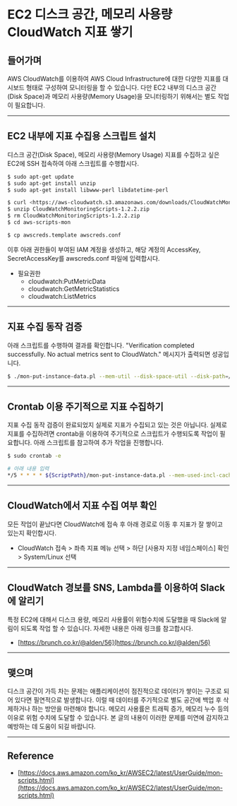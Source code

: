 # EC2 디스크 공간, 메모리 사용량 CloudWatch 지표 쌓기


## 들어가며

AWS CloudWatch를 이용하여 AWS Cloud Infrastructure에 대한 다양한 지표를 대시보드 형태로 구성하여 모니터링을 할 수 있습니다. 다만 EC2 내부의 디스크 공간(Disk Space)과 메모리 사용량(Memory Usage)을 모니터링하기 위해서는 별도 작업이 필요합니다.

---

## EC2 내부에 지표 수집용 스크립트 설치

  디스크 공간(Disk Space), 메모리 사용량(Memory Usage) 지표를 수집하고 싶은 EC2에 SSH 접속하여 아래 스크립트를 수행합시다.

```bash
$ sudo apt-get update
$ sudo apt-get install unzip
$ sudo apt-get install libwww-perl libdatetime-perl

$ curl <https://aws-cloudwatch.s3.amazonaws.com/downloads/CloudWatchMonitoringScripts-1.2.2.zip> -O
$ unzip CloudWatchMonitoringScripts-1.2.2.zip
$ rm CloudWatchMonitoringScripts-1.2.2.zip
$ cd aws-scripts-mon

$ cp awscreds.template awscreds.conf
```

  이후 아래 권한들이 부여된 IAM 계정을 생성하고, 해당 계정의 AccessKey, SecretAccessKey를 awscreds.conf 파일에 입력합시다.

- 필요권한
    - cloudwatch:PutMetricData
    - cloudwatch:GetMetricStatistics
    - cloudwatch:ListMetrics

---

## 지표 수집 동작 검증

  아래 스크립트를 수행하여 결과를 확인합니다. "Verification completed successfully. No actual metrics sent to CloudWatch." 메시지가 출력되면 성공입니다.

```bash
$ ./mon-put-instance-data.pl --mem-util --disk-space-util --disk-path=/ --verify --verbose
```

---

## Crontab 이용 주기적으로 지표 수집하기

  지표 수집 동작 검증이 완료되었지 실제로 지표가 수집되고 있는 것은 아닙니다. 실제로 지표를 수집하려면 crontab을 이용하여 주기적으로 스크립트가 수행되도록 작업이 필요합니다. 아래 스크립트를 참고하여 추가 작업을 진행합니다.

```bash
$ sudo crontab -e

# 아래 내용 입력
*/5 * * * * ${ScriptPath}/mon-put-instance-data.pl --mem-used-incl-cache-buff --mem-util --disk-space-util --disk-path=/ --from-cron
```

---

## CloudWatch에서 지표 수집 여부 확인

  모든 작업이 끝났다면 CloudWatch에 접속 후 아래 경로로 이동 후 지표가 잘 쌓이고 있는지 확인합시다.

- CloudWatch 접속 > 좌측 지표 메뉴 선택 > 하단 [사용자 지정 네임스페이스] 확인 > System/Linux 선택

---

## CloudWatch 경보를 SNS, Lambda를 이용하여 Slack에 알리기

  특정 EC2에 대해서 디스크 용량, 메모리 사용률이 위험수치에 도달했을 때 Slack에 알림이 되도록 작업 할 수 있습니다. 자세한 내용은 아래 링크를 참고합시다.

- [https://brunch.co.kr/@alden/56](https://brunch.co.kr/@alden/56)

---

## 맺으며 
  디스크 공간이 가득 차는 문제는 애플리케이션이 점진적으로 데이터가 쌓이는 구조로 되어 있다면 필연적으로 발생합니다. 이럴 때 데이터를 주기적으로 별도 공간에 백업 후 삭제하거나 하는 방안을 마련해야 합니다. 메모리 사용률은 트래픽 증가, 메모리 누수 등의 이유로 위험 수치에 도달할 수 있습니다. 본 글의 내용이 이러한 문제를 미연에 감지하고 예방하는 데 도움이 되길 바랍니다.   
  

---

## Reference

- [https://docs.aws.amazon.com/ko_kr/AWSEC2/latest/UserGuide/mon-scripts.html](https://docs.aws.amazon.com/ko_kr/AWSEC2/latest/UserGuide/mon-scripts.html)

